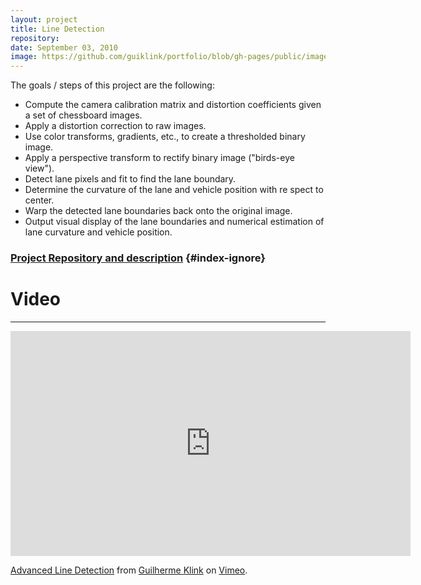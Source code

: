 ```yaml
---
layout: project
title: Line Detection
repository: 
date: September 03, 2010
image: https://github.com/guiklink/portfolio/blob/gh-pages/public/images/line_detector/logo.png?raw=true
---
```


The goals / steps of this project are the following:

* Compute the camera calibration matrix and distortion coefficients given a set of chessboard images.
* Apply a distortion correction to raw images.
* Use color transforms, gradients, etc., to create a thresholded binary image.
* Apply a perspective transform to rectify binary image ("birds-eye view").
* Detect lane pixels and fit to find the lane boundary.
* Determine the curvature of the lane and vehicle position with re spect to center.
* Warp the detected lane boundaries back onto the original image.
* Output visual display of the lane boundaries and numerical estimation of lane curvature and vehicle position.

### [Project Repository and description](https://github.com/guiklink/CarND-Advanced-Lane-Lines) {#index-ignore}

# Video
---

<iframe src="https://player.vimeo.com/video/232379970" width="640" height="360" frameborder="0" webkitallowfullscreen mozallowfullscreen allowfullscreen></iframe>
<p><a href="https://vimeo.com/232379970">Advanced Line Detection</a> from <a href="https://vimeo.com/user43396191">Guilherme Klink</a> on <a href="https://vimeo.com">Vimeo</a>.</p>



